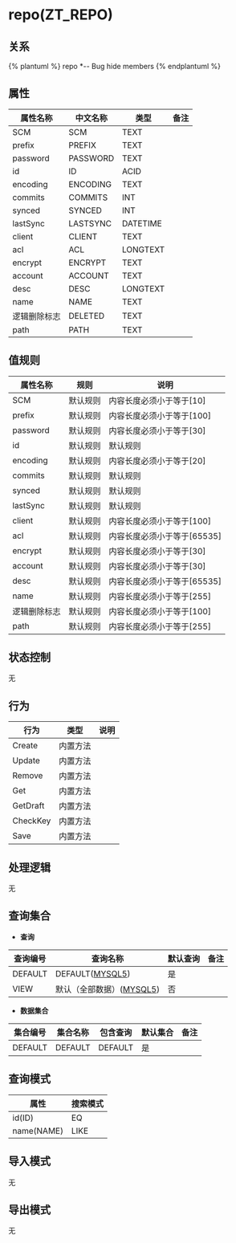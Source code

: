# repo(ZT_REPO)

  

## 关系
{% plantuml %}
repo *-- Bug 
hide members
{% endplantuml %}

## 属性

| 属性名称        |    中文名称    | 类型     |  备注  |
| --------   |------------| -----   |  -------- | 
|SCM|SCM|TEXT|&nbsp;|
|prefix|PREFIX|TEXT|&nbsp;|
|password|PASSWORD|TEXT|&nbsp;|
|id|ID|ACID|&nbsp;|
|encoding|ENCODING|TEXT|&nbsp;|
|commits|COMMITS|INT|&nbsp;|
|synced|SYNCED|INT|&nbsp;|
|lastSync|LASTSYNC|DATETIME|&nbsp;|
|client|CLIENT|TEXT|&nbsp;|
|acl|ACL|LONGTEXT|&nbsp;|
|encrypt|ENCRYPT|TEXT|&nbsp;|
|account|ACCOUNT|TEXT|&nbsp;|
|desc|DESC|LONGTEXT|&nbsp;|
|name|NAME|TEXT|&nbsp;|
|逻辑删除标志|DELETED|TEXT|&nbsp;|
|path|PATH|TEXT|&nbsp;|

## 值规则
| 属性名称    | 规则    |  说明  |
| --------   |------------| ----- | 
|SCM|默认规则|内容长度必须小于等于[10]|
|prefix|默认规则|内容长度必须小于等于[100]|
|password|默认规则|内容长度必须小于等于[30]|
|id|默认规则|默认规则|
|encoding|默认规则|内容长度必须小于等于[20]|
|commits|默认规则|默认规则|
|synced|默认规则|默认规则|
|lastSync|默认规则|默认规则|
|client|默认规则|内容长度必须小于等于[100]|
|acl|默认规则|内容长度必须小于等于[65535]|
|encrypt|默认规则|内容长度必须小于等于[30]|
|account|默认规则|内容长度必须小于等于[30]|
|desc|默认规则|内容长度必须小于等于[65535]|
|name|默认规则|内容长度必须小于等于[255]|
|逻辑删除标志|默认规则|内容长度必须小于等于[100]|
|path|默认规则|内容长度必须小于等于[255]|

## 状态控制

无


## 行为
| 行为    | 类型    |  说明  |
| --------   |------------| ----- | 
|Create|内置方法|&nbsp;|
|Update|内置方法|&nbsp;|
|Remove|内置方法|&nbsp;|
|Get|内置方法|&nbsp;|
|GetDraft|内置方法|&nbsp;|
|CheckKey|内置方法|&nbsp;|
|Save|内置方法|&nbsp;|

## 处理逻辑
无

## 查询集合

* **查询**

| 查询编号 | 查询名称       | 默认查询 |   备注|
| --------  | --------   | --------   | ----- |
|DEFAULT|DEFAULT([MYSQL5](../../appendix/query_MYSQL5.md#Repo_Default))|是|&nbsp;|
|VIEW|默认（全部数据）([MYSQL5](../../appendix/query_MYSQL5.md#Repo_View))|否|&nbsp;|

* **数据集合**

| 集合编号 | 集合名称   |  包含查询  | 默认集合 |   备注|
| --------  | --------   | -------- | --------   | ----- |
|DEFAULT|DEFAULT|DEFAULT|是|&nbsp;|

## 查询模式
| 属性      |    搜索模式     |
| --------   |------------|
|id(ID)|EQ|
|name(NAME)|LIKE|

## 导入模式
无


## 导出模式
无

